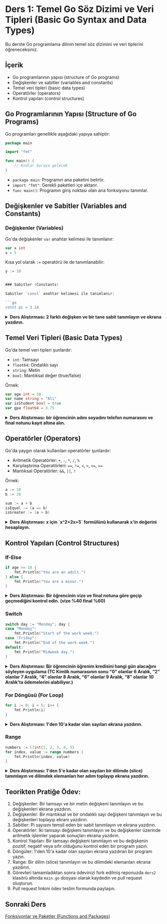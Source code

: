 # Ders 1: Temel Go Söz Dizimi ve Veri Tipleri (Basic Go Syntax and Data Types)

Bu derste Go programlama dilinin temel söz dizimini ve veri tiplerini öğreneceksiniz.

## İçerik

- Go programlarının yapısı (structure of Go programs)
- Değişkenler ve sabitler (variables and constants)
- Temel veri tipleri (basic data types)
- Operatörler (operators)
- Kontrol yapıları (control structures)

## Go Programlarının Yapısı (Structure of Go Programs)

Go programları genellikle aşağıdaki yapıya sahiptir:

```go
package main

import "fmt"

func main() {
    // Kodlar buraya gelecek
}
```

- `package main`: Programın ana paketini belirtir.
- `import "fmt"`: Gerekli paketleri içe aktarır.
- `func main()`: Programın giriş noktası olan ana fonksiyonu tanımlar.

## Değişkenler ve Sabitler (Variables and Constants)

### Değişkenler (Variables)

Go'da değişkenler `var` anahtar kelimesi ile tanımlanır:

```go
var x int
x = 5
```

Kısa yol olarak `:=` operatörü ile de tanımlanabilir:

```go
y := 10
```

```go

### Sabitler (Constants)

Sabitler `const` anahtar kelimesi ile tanımlanır:

```go
const pi = 3.14
```

<details>
<summary><b>Ders Alıştırması: 2 farklı değişken ve bir tane sabit tanımlayın ve ekrana yazdırın.</b></summary>

```go
package main

import "fmt"

func main() {
    var x int
    x = 5
    fmt.Println(x)

    y := 10
    fmt.Println(y)
	
    const pi = 3.14
    fmt.Println(pi)
}
```
</details>

## Temel Veri Tipleri (Basic Data Types)

Go'da temel veri tipleri şunlardır:

- `int`: Tamsayı
- `float64`: Ondalıklı sayı
- `string`: Metin
- `bool`: Mantıksal değer (true/false)

Örnek:

```go
var age int = 30
var name string = "Ali"
var isStudent bool = true
var gpa float64 = 3.75
```


<details>
<summary><b>Ders Alıştırması: bir öğrencinin adını soyadını telefon numarasını ve final notunu kayıt altına alın.</b></summary>
<pre>
package main

import "fmt"

func main() {

	    var name string
        var surname string
        var phone string
        var finalNotu int
		
		fmt.Println("Öğrenci Adı: ")
		fmt.Scanln(&name)
		
		fmt.Println("Öğrenci Soyadı: ")
		fmt.Scanln(&surname)
		
		fmt.Println("Öğrenci Telefon Numarası: ")
		fmt.Scanln(&phone)
		
		fmt.Println("Öğrenci Final Notu: ")
		fmt.Scanln(&finalNotu)
}
</pre>
</details>

## Operatörler (Operators)

Go'da yaygın olarak kullanılan operatörler şunlardır:

- Aritmetik Operatörler: `+`, `-`, `*`, `/`, `%`
- Karşılaştırma Operatörleri: `==`, `!=`, `<`, `>`, `<=`, `>=`
- Mantıksal Operatörler: `&&`, `||`, `!`

Örnek:

```go
a := 10
b := 20

sum := a + b
isEqual := (a == b)
isGreater := (a > b)
```

<details>
<summary><b>Ders Alıştırması: x için `x^2+2x+5` formülünü kullanarak x'in değerini hesaplayın.</b></summary>

```go
package main

import "fmt"

func main()  {
    fmt.Println("x değerini girin: ")
    var x int
    fmt.Scanln(&x)
	
	fmt.Printf("Sonuç: %d\n", x*x + 2*x + 1)
}

```

</details>

## Kontrol Yapıları (Control Structures)

### If-Else

```go
if age >= 18 {
    fmt.Println("You are an adult.")
} else {
    fmt.Println("You are a minor.")
}
```

<details>
<summary><b>Ders Alıştırması: Bir öğrencinin vize ve final notuna göre geçip geçmediğini kontrol edin. (vize %40 final %60)</b></summary>

```go
package main

import "fmt"

func main() {
	var vizeNotu, finalNotu float64
	fmt.Println("Vize notunu girin: ")
	fmt.Scanln(&vizeNotu)
	fmt.Println("Final notunu girin: ")
	fmt.Scanln(&finalNotu)
	
	result := vizeNotu*0.4 + finalNotu*0.6
	if result >= 50 {
        fmt.Println("Geçtiniz.")
    } else {
		        fmt.Println("Kaldınız.")
	}
}
```

</details>

### Switch

```go
switch day := "Monday"; day {
case "Monday":
    fmt.Println("Start of the work week.")
case "Friday":
    fmt.Println("End of the work week.")
default:
    fmt.Println("Midweek day.")
}
```

<details>
<summary><b>Ders Alıştırması: Bir öğrencinin öğrenim kredisini hangi gün alacağını söyleyen uygulama (TC Kimlik numarasının sonu “0” olanlar 6 Aralık, “2” olanlar 7 Aralık, “4” olanlar 8 Aralık, “6” olanlar 9 Aralık, “8” olanlar 10 Aralık'ta ödemelerini alabiliyor.)</b></summary>

```go
package main

import "fmt"

func main() {
	fmt.Println("TC Kimlil Numaranınız giriniz ")
	var tcNo int
	fmt.Scanln(&tcNo)
	
	switch tcNo % 10 {
	case 0:
        fmt.Println("6 Aralık'ta öğrenim kredinizi alabilirsiniz.")
	case 2:
        fmt.Println("7 Aralık'ta öğrenim kredinizi alabilirsiniz.")
    case 4:
        fmt.Println("8 Aralık'ta öğrenim kredinizi alabilirsiniz.")
    case 6:
        fmt.Println("9 Aralık'ta öğrenim kredinizi alabilirsiniz.")
    case 8:
        fmt.Println("10 Aralık'ta öğrenim kredinizi alabilirsiniz.")
    default:
        fmt.Println("Öğrenim kredinizi alabileceğiniz bir gün bulunmamaktadır.")
	}
	
}
```

</details>

### For Döngüsü (For Loop)

```go
for i := 0; i < 5; i++ {
    fmt.Println(i)
}
```

<details>
<summary><b>Ders Alıştırması: 1'den 10'a kadar olan sayıları ekrana yazdırın.</b></summary>

```go

package main

import "fmt"

func main() {
    for i := 1; i <= 10; i++ {
        fmt.Println(i)
    }
}
```

</details>

### Range

```go
numbers := []int{1, 2, 3, 4, 5}
for index, value := range numbers {
    fmt.Println(index, value)
}
```

<details>
<summary><b>Ders Alıştırması: 1'den 5'e kadar olan sayıları bir dilimde (slice) tanımlayın ve dilimdek elemanları her adım toplayıp ekrana yazdırın.</b></summary>

```go
package main

import "fmt"

func main() {
    numbers := []int{1, 2, 3, 4, 5}
    sum := 0
    for _, value := range numbers {
        sum += value
    }
    fmt.Println(sum)
}
```

</details>

## Teorikten Pratiğe Ödev:

1. Değişkenler: Bir tamsayı ve bir metin değişkeni tanımlayın ve bu değişkenleri ekrana yazdırın.
2. Değişkenler: Bir mantıksal ve bir ondalıklı sayı değişkeni tanımlayın ve bu değişkenleri toplayıp ekranı yazdırın.
3. Sabitler: Pi sayısını temsil eden bir sabit tanımlayın ve ekrana yazdırın.
4. Operatörler: İki tamsayı değişkeni tanımlayın ve bu değişkenler üzerinde aritmetik işlemler yaparak sonuçları ekrana yazdırın.
5. Kontrol Yapıları: Bir tamsayı değişkeni tanımlayın ve bu değişkenin pozitif, negatif veya sıfır olduğunu kontrol eden bir program yazın.
6. Döngüler: 1'den 10'a kadar olan sayıları ekrana yazdıran bir program yazın.
7. Range: Bir dilim (slice) tanımlayın ve bu dilimdeki elemanları ekrana yazdırın.
8. Görevleri tamamladıktan sonra ödevinizi fork edilmiş reponuzda `ders2` klasörü altında `main.go` dosyası olarak kaydedin ve pull request oluşturun.
9. Pull request linkini ödev teslim formunda paylaşın.


## Sonraki Ders

[Fonksiyonlar ve Paketler (Functions and Packages)](../ders3)